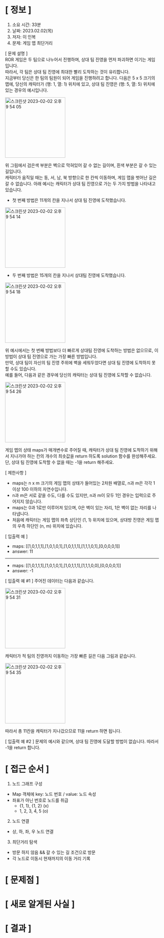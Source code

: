 # **[ 정보 ]**
1. 소요 시간: 33분
2. 날짜: 2023.02.02(목)
3. 저자: 이 인복
4. 문제: 게임 맵 최단거리  

[ 문제 설명 ]  
ROR 게임은 두 팀으로 나누어서 진행하며, 상대 팀 진영을 먼저 파괴하면 이기는 게임입니다.  
따라서, 각 팀은 상대 팀 진영에 최대한 빨리 도착하는 것이 유리합니다.  
지금부터 당신은 한 팀의 팀원이 되어 게임을 진행하려고 합니다. 다음은 5 x 5 크기의 맵에, 당신의 캐릭터가 (행: 1, 열: 1) 위치에 있고, 상대 팀 진영은 (행: 5, 열: 5) 위치에 있는 경우의 예시입니다.  

<img width="197" alt="스크린샷 2023-02-02 오후 9 54 05" src="https://user-images.githubusercontent.com/59809278/216333131-3f96b78f-cbda-442b-9d9e-d95a2dc249f7.png">

위 그림에서 검은색 부분은 벽으로 막혀있어 갈 수 없는 길이며, 흰색 부분은 갈 수 있는 길입니다.   
캐릭터가 움직일 때는 동, 서, 남, 북 방향으로 한 칸씩 이동하며, 게임 맵을 벗어난 길은 갈 수 없습니다.
아래 예시는 캐릭터가 상대 팀 진영으로 가는 두 가지 방법을 나타내고 있습니다.  

- 첫 번째 방법은 11개의 칸을 지나서 상대 팀 진영에 도착했습니다.  

<img width="197" alt="스크린샷 2023-02-02 오후 9 54 14" src="https://user-images.githubusercontent.com/59809278/216333167-b9e50ac2-3bd2-420c-861f-57fd0d225b96.png">

- 두 번째 방법은 15개의 칸을 지나서 상대팀 진영에 도착했습니다.  

<img width="197" alt="스크린샷 2023-02-02 오후 9 54 18" src="https://user-images.githubusercontent.com/59809278/216333198-4b5d9629-70b8-4524-b806-d03ee0f4e4ae.png">

위 예시에서는 첫 번째 방법보다 더 빠르게 상대팀 진영에 도착하는 방법은 없으므로, 이 방법이 상대 팀 진영으로 가는 가장 빠른 방법입니다.   
만약, 상대 팀이 자신의 팀 진영 주위에 벽을 세워두었다면 상대 팀 진영에 도착하지 못할 수도 있습니다.  
예를 들어, 다음과 같은 경우에 당신의 캐릭터는 상대 팀 진영에 도착할 수 없습니다.  

<img width="197" alt="스크린샷 2023-02-02 오후 9 54 26" src="https://user-images.githubusercontent.com/59809278/216333268-dcbf2287-e74f-4526-ab05-e340d2750058.png">

게임 맵의 상태 maps가 매개변수로 주어질 때, 캐릭터가 상대 팀 진영에 도착하기 위해서 지나가야 하는 칸의 개수의 최솟값을 return 하도록 solution 함수를 완성해주세요.  
단, 상대 팀 진영에 도착할 수 없을 때는 -1을 return 해주세요.  

[ 제한사항 ]  
- maps는 n x m 크기의 게임 맵의 상태가 들어있는 2차원 배열로, n과 m은 각각 1 이상 100 이하의 자연수입니다.   
- n과 m은 서로 같을 수도, 다를 수도 있지만, n과 m이 모두 1인 경우는 입력으로 주어지지 않습니다.   
- maps는 0과 1로만 이루어져 있으며, 0은 벽이 있는 자리, 1은 벽이 없는 자리를 나타냅니다.   
- 처음에 캐릭터는 게임 맵의 좌측 상단인 (1, 1) 위치에 있으며, 상대방 진영은 게임 맵의 우측 하단인 (n, m) 위치에 있습니다.

[ 입출력 예 ]   
- maps: [[1,0,1,1,1],[1,0,1,0,1],[1,0,1,1,1],[1,1,1,0,1],[0,0,0,0,1]]  
- answer: 11  
---
- maps: [[1,0,1,1,1],[1,0,1,0,1],[1,0,1,1,1],[1,1,1,0,0],[0,0,0,0,1]]  
- answer: -1

[ 입출력 예 #1 ]
주어진 데이터는 다음과 같습니다.  

<img width="197" alt="스크린샷 2023-02-02 오후 9 54 31" src="https://user-images.githubusercontent.com/59809278/216333307-3d968e43-a2f4-4b88-83d6-1698a57f78a5.png">

캐릭터가 적 팀의 진영까지 이동하는 가장 빠른 길은 다음 그림과 같습니다.  

<img width="197" alt="스크린샷 2023-02-02 오후 9 54 35" src="https://user-images.githubusercontent.com/59809278/216333336-85a46e99-dbd2-4cd8-b064-45883f383e67.png">

따라서 총 11칸을 캐릭터가 지나갔으므로 11을 return 하면 됩니다.   

[ 입출력 예 #2 ]
문제의 예시와 같으며, 상대 팀 진영에 도달할 방법이 없습니다. 따라서 -1을 return 합니다.

# **[ 접근 순서 ]**
1. 노드 그래프 구성
- Map 객체에 key: 노드 번호 / value: 노드 속성 
- 좌표가 아닌 번호로 노드를 취급
    - {1, 1}, {1, 2}   (x)
    - 1, 2, 3, 4, 5    (o)

2. 노드 연결
- 상, 하, 좌, 우 노드 연결

3. 최단거리 탐색
- 방문 하지 않음 && 갈 수 있는 길 조건으로 방문
- 각 노드로 이동시 현재까지의 이동 거리 기록

# **[ 문제점 ]**

# **[ 새로 알게된 사실 ]**

# **[ 결과 ]**




         

